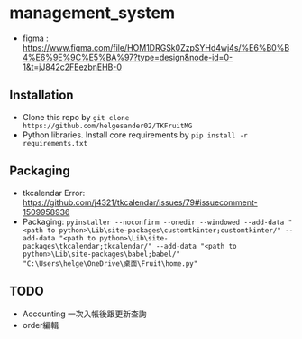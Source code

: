 # management_system

* figma : https://www.figma.com/file/HOM1DRGSk0ZzpSYHd4wj4s/%E6%B0%B4%E6%9E%9C%E5%BA%97?type=design&node-id=0-1&t=jJ842c2FEezbnEHB-0

## Installation

* Clone this repo by `git clone https://github.com/helgesander02/TKFruitMG`
* Python libraries. Install core requirements by `pip install -r requirements.txt`

## Packaging

* tkcalendar Error: https://github.com/j4321/tkcalendar/issues/79#issuecomment-1509958936
* Packaging: `pyinstaller --noconfirm --onedir --windowed --add-data "<path to python>\Lib\site-packages\customtkinter;customtkinter/" --add-data "<path to python>\Lib\site-packages\tkcalendar;tkcalendar/" --add-data "<path to python>\Lib\site-packages\babel;babel/"  "C:\Users\helge\OneDrive\桌面\Fruit\home.py"`

## TODO

* Accounting 一次入帳後跟更新查詢
* order編輯
